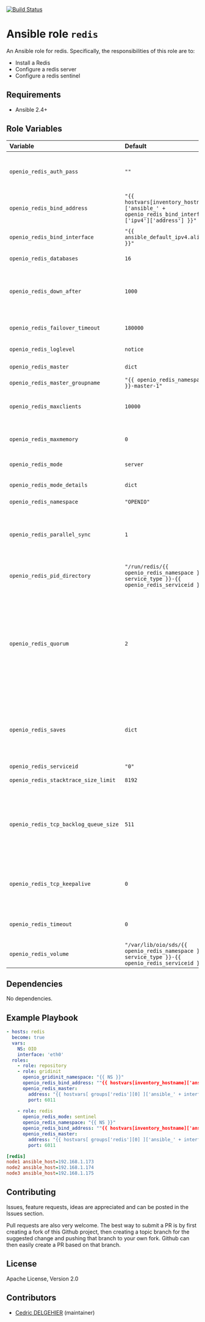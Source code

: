 [![Build Status](https://travis-ci.org/open-io/ansible-role-openio-redis.svg?branch=master)](https://travis-ci.org/open-io/ansible-role-openio-redis)
# Ansible role `redis`

An Ansible role for redis. Specifically, the responsibilities of this role are to:

- Install a Redis
- Configure a redis server
- Configure a redis sentinel

## Requirements

- Ansible 2.4+

## Role Variables


| Variable   | Default | Comments (type)  |
| :---       | :---    | :---             |
| `openio_redis_auth_pass` | `""` | Set the password to use to authenticate with the master and slaves |
| `openio_redis_bind_address` | `"{{ hostvars[inventory_hostname]['ansible_' + openio_redis_bind_interface]['ipv4']['address'] }}"` | The address that this redis instance will run on |
| `openio_redis_bind_interface` | `"{{ ansible_default_ipv4.alias }}"` | The interface that this redis instance will run on |
| `openio_redis_databases` | `16` | Set the number of databases |
| `openio_redis_down_after` | `1000` | Number of milliseconds the master (or any attached slave or sentinel) should be unreachable |
| `openio_redis_failover_timeout` | `180000` | Specifies the failover timeout in milliseconds |
| `openio_redis_loglevel` | `notice` | Specify the server verbosity level |
| `openio_redis_master` | `dict` | IP `address` and `port` of master |
| `openio_redis_master_groupname` | `"{{ openio_redis_namespace }}-master-1"` | Set of instances |
| `openio_redis_maxclients` | `10000` | Set the max number of connected clients at the same time |
| `openio_redis_maxmemory` | `0` | Set a memory usage limit to the specified amount of bytes |
| `openio_redis_mode` | `server` | The redis mode : `server` or `sentinel` |
| `openio_redis_mode_details` | `dict` | Dict of `port` and `service_name` for a `openio_redis_mode` |
| `openio_redis_namespace` | `"OPENIO"` | Namespace |
| `openio_redis_parallel_sync` | `1` | How many slaves we can reconfigure to point to the new slave simultaneously during the failover |
| `openio_redis_pid_directory` | `"/run/redis/{{ openio_redis_namespace }}/{{ service_type }}-{{ openio_redis_serviceid }}"` | Folder for pid file |
| `openio_redis_quorum` | `2` | The quorum is the number of `sentinel` that need to agree about the fact the master is not reachable, in order for really mark the slave as failing, and eventually start a fail over procedure if possible |
| `openio_redis_saves` | `dict` | Will save the DB if both the given number of seconds and the given number of write operations against the DB occurred |
| `openio_redis_serviceid` | `"0"` | ID in gridinit |
| `openio_redis_stacktrace_size_limit` | `8192` | Stacktrace maximum size |
| `openio_redis_tcp_backlog_queue_size` | `511` | In high requests-per-second environments you need an high backlog in order to avoid slow clients connections issues |
| `openio_redis_tcp_keepalive` | `0` | The specified value (in seconds) is the period used to send ACKs to clients |
| `openio_redis_timeout` | `0` | Close the connection after a client is idle for N seconds |
| `openio_redis_volume` | `"/var/lib/oio/sds/{{ openio_redis_namespace }}/{{ service_type }}-{{ openio_redis_serviceid }}"` | The DB will be written inside this directory |

## Dependencies

No dependencies.

## Example Playbook

```yaml
- hosts: redis
  become: true
  vars:
    NS: OIO
    interface: 'eth0'
  roles:
    - role: repository
    - role: gridinit
      openio_gridinit_namespace: "{{ NS }}"
      openio_redis_bind_address: ""{{ hostvars[inventory_hostname]['ansible_' + interface]['ipv4']['address'] }}""
      openio_redis_master:
        address: "{{ hostvars[ groups['redis'][0] ]['ansible_' + interface ]['ipv4']['address'] }}"
        port: 6011
    
    - role: redis
      openio_redis_mode: sentinel
      openio_redis_namespace: "{{ NS }}"
      openio_redis_bind_address: ""{{ hostvars[inventory_hostname]['ansible_' + interface]['ipv4']['address'] }}""
      openio_redis_master:
        address: "{{ hostvars[ groups['redis'][0] ]['ansible_' + interface ]['ipv4']['address'] }}"
        port: 6011
```


```ini
[redis]
node1 ansible_host=192.168.1.173
node2 ansible_host=192.168.1.174
node3 ansible_host=192.168.1.175
```

## Contributing

Issues, feature requests, ideas are appreciated and can be posted in the Issues section.

Pull requests are also very welcome.
The best way to submit a PR is by first creating a fork of this Github project, then creating a topic branch for the suggested change and pushing that branch to your own fork.
Github can then easily create a PR based on that branch.

## License

Apache License, Version 2.0

## Contributors

- [Cedric DELGEHIER](https://github.com/cdelgehier) (maintainer)
